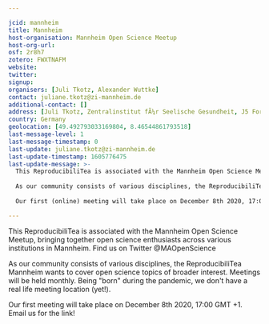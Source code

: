 ```yaml
---

jcid: mannheim
title: Mannheim
host-organisation: Mannheim Open Science Meetup
host-org-url: 
osf: 2r8h7
zotero: FWXTNAFM
website: 
twitter: 
signup: 
organisers: [Juli Tkotz, Alexander Wuttke]
contact: juliane.tkotz@zi-mannheim.de
additional-contact: []
address: [Juli Tkotz, Zentralinstitut fÃ¼r Seelische Gesundheit, J5 Forschungs- und VerwaltungsgebÃ¤ude, Dep. Klinische Psychologie, Room 333, 68159 Mannheim, Germany]
country: Germany
geolocation: [49.492793033169804, 8.46544861793518]
last-message-level: 1
last-message-timestamp: 0
last-update: juliane.tkotz@zi-mannheim.de
last-update-timestamp: 1605776475
last-update-message: >-
  This ReproducibiliTea is associated with the Mannheim Open Science Meetup, bringing together open science enthusiasts across various institutions in Mannheim. Find us on Twitter @MAOpenScience
  
  As our community consists of various disciplines, the ReproducibiliTea Mannheim wants to cover open science topics of broader interest. Meetings will be held monthly. Being “born” during the pandemic, we don’t have a real life meeting location (yet!).
  
  Our first (online) meeting will take place on December 8th 2020, 17:00 GMT +1. E-mail us for the link!

---
```


This ReproducibiliTea is associated with the Mannheim Open Science Meetup, bringing together open science enthusiasts across various institutions in Mannheim. Find us on Twitter @MAOpenScience

As our community consists of various disciplines, the ReproducibiliTea Mannheim wants to cover open science topics of broader interest. Meetings will be held monthly. Being "born" during the pandemic, we don't have a real life meeting location (yet!).

Our first meeting will take place on December 8th 2020, 17:00 GMT +1. Email us for the link!
